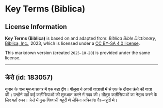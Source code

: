 # Key Terms (Biblica)

## License Information

**Key Terms (Biblica)** is based on and adapted from: _Biblica Bible Dictionary_, [Biblica, Inc.](https://www.biblica.com/), 2023, which is licensed under a [CC BY-SA 4.0 license](https://creativecommons.org/licenses/by-sa/4.0/legalcode.en).

This markdown version (created `2025-10-20`) is provided under the same license.



--------------------------------

## क्रेते (id: 183057)

यूनान के पास भूमध्य सागर में एक बड़ा द्वीप। पौलुस ने अपनी यात्राओं में से एक के दौरान क्रेते की यात्रा की। उन्होंने वहाँ कई कलीसियाओं की शुरुआत करने में मदद की। तीतुस कलीसियाओं का नेतृत्व करने के लिए वहाँ रुका। क्रेते में कुछ विश्वासी यहूदी थे लेकिन अधिकांश गैर\-यहूदी थे।


